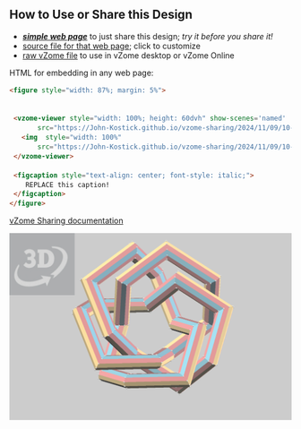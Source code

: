 
## How to Use or Share this Design

 - [***simple web page***](<https://John-Kostick.github.io/vzome-sharing/2024/11/09/10-19-17-Pentafoil-knot-Icosidodeca-joints-path-2/>) to just share this design; *try it before you share it!*
 - [source file for that web page](<https://github.com/John-Kostick/vzome-sharing/edit/main/2024/11/09/10-19-17-Pentafoil-knot-Icosidodeca-joints-path-2/index.md>); click to customize
 - [raw vZome file](<https://raw.githubusercontent.com/John-Kostick/vzome-sharing/main/2024/11/09/10-19-17-Pentafoil-knot-Icosidodeca-joints-path-2/Pentafoil-knot-Icosidodeca-joints-path-2.vZome>) to use in vZome desktop or vZome Online
 
 HTML for embedding in any web page:
 ```html
<figure style="width: 87%; margin: 5%">
  
  
  <vzome-viewer style="width: 100%; height: 60dvh" show-scenes='named'
        src="https://John-Kostick.github.io/vzome-sharing/2024/11/09/10-19-17-Pentafoil-knot-Icosidodeca-joints-path-2/Pentafoil-knot-Icosidodeca-joints-path-2.vZome" >
    <img  style="width: 100%"
        src="https://John-Kostick.github.io/vzome-sharing/2024/11/09/10-19-17-Pentafoil-knot-Icosidodeca-joints-path-2/Pentafoil-knot-Icosidodeca-joints-path-2.png" >
  </vzome-viewer>

  <figcaption style="text-align: center; font-style: italic;">
     REPLACE this caption!
  </figcaption>
</figure>

 ```

[vZome Sharing documentation](https://vzome.github.io/vzome/sharing.html#how-it-works)

![Image](<Pentafoil-knot-Icosidodeca-joints-path-2.png>)

